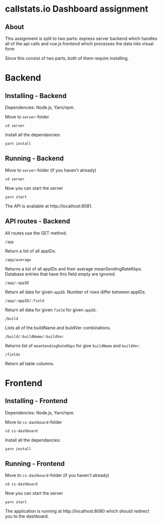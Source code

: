 # callstats.io Dashboard assignment

## About

This assignment is split to two parts: express server backend
which handles all of the api calls and vue.js frontend which
processes the data into visual form

Since this consist of two parts, both of them require installing.

# Backend

## Installing - Backend

Dependencies: Node.js, Yarn/npm.

Move to `server`-folder

`cd server`

Install all the dependancies:

`yarn install`

## Running - Backend

Move to `server`-folder (if you haven't already)

`cd server`

Now you can start the server

`yarn start`

The API is available at http://localhost:8081.

## API routes - Backend
All routes use the GET method. 

`/app`
 
Return a list of all appIDs. 

`/app/average`

Returns a list of all appIDs and their average meanSendingRateKbps.
Database entries that have this field empty are ignored.

`/app/:appID`
 
Return all data for given `appID`. Number of rows differ between appIDs. 


`/app/:appID/:field`
 
Return all data for given `field` for given `appID`.

`/build`

Lists all of the buildName and buildVer combinations. 

`/build/:buildName/:buildVer`

Returns list of `meanSendingRateKbps` for give `buildName` and `buildVer`.

`/fields`
 
Return all table columns. 

# Frontend

## Installing - Frontend
Dependencies: Node.js, Yarn/npm.

Move to `cs-dashboard`-folder

`cd cs-dashboard`

Install all the dependancies:

`yarn install`

## Running - Frontend

Move to `cs-dashboard`-folder (if you haven't already)

`cd cs-dashboard`

Now you can start the server

`yarn start`

The application is running at http://localhost:8080 which should redirect
you to the dashboard.
